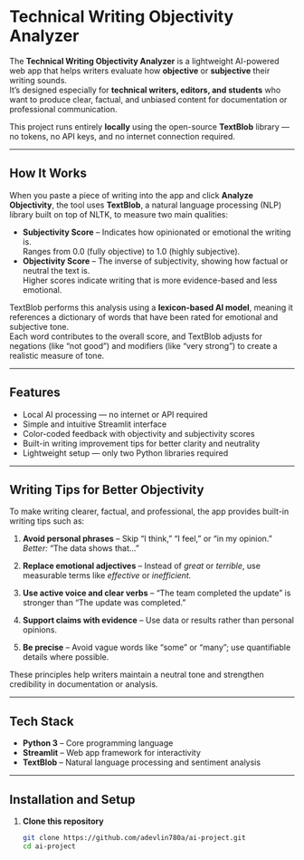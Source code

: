 # Technical Writing Objectivity Analyzer

The **Technical Writing Objectivity Analyzer** is a lightweight AI-powered web app that helps writers evaluate how **objective** or **subjective** their writing sounds.  
It’s designed especially for **technical writers, editors, and students** who want to produce clear, factual, and unbiased content for documentation or professional communication.

This project runs entirely **locally** using the open-source **TextBlob** library — no tokens, no API keys, and no internet connection required.

---

## How It Works

When you paste a piece of writing into the app and click **Analyze Objectivity**, the tool uses **TextBlob**, a natural language processing (NLP) library built on top of NLTK, to measure two main qualities:

- **Subjectivity Score** – Indicates how opinionated or emotional the writing is.  
  Ranges from 0.0 (fully objective) to 1.0 (highly subjective).
- **Objectivity Score** – The inverse of subjectivity, showing how factual or neutral the text is.  
  Higher scores indicate writing that is more evidence-based and less emotional.

TextBlob performs this analysis using a **lexicon-based AI model**, meaning it references a dictionary of words that have been rated for emotional and subjective tone.  
Each word contributes to the overall score, and TextBlob adjusts for negations (like “not good”) and modifiers (like “very strong”) to create a realistic measure of tone.

---

## Features

- Local AI processing — no internet or API required  
- Simple and intuitive Streamlit interface  
- Color-coded feedback with objectivity and subjectivity scores  
- Built-in writing improvement tips for better clarity and neutrality  
- Lightweight setup — only two Python libraries required

---

## Writing Tips for Better Objectivity

To make writing clearer, factual, and professional, the app provides built-in writing tips such as:

1. **Avoid personal phrases** – Skip “I think,” “I feel,” or “in my opinion.”  
   *Better:* “The data shows that…”  

2. **Replace emotional adjectives** – Instead of *great* or *terrible*, use measurable terms like *effective* or *inefficient.*  

3. **Use active voice and clear verbs** – “The team completed the update” is stronger than “The update was completed.”  

4. **Support claims with evidence** – Use data or results rather than personal opinions.  

5. **Be precise** – Avoid vague words like “some” or “many”; use quantifiable details where possible.  

These principles help writers maintain a neutral tone and strengthen credibility in documentation or analysis.

---

## Tech Stack

- **Python 3** – Core programming language  
- **Streamlit** – Web app framework for interactivity  
- **TextBlob** – Natural language processing and sentiment analysis  

---

## Installation and Setup

1. **Clone this repository**
   ```bash
   git clone https://github.com/adevlin780a/ai-project.git
   cd ai-project
